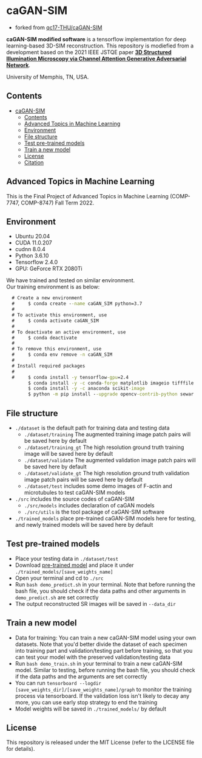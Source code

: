 # caGAN-SIM

- forked from [qc17-THU/caGAN-SIM](https://github.com/qc17-THU/caGAN-SIM)

**caGAN-SIM modified software** is a tensorflow implementation for deep learning-based 3D-SIM reconstruction. This repository is modiefied from a development based on the 2021 IEEE JSTQE paper [**3D Structured Illumination Microscopy via Channel Attention Generative Adversarial Network**](https://doi.org/10.1109/JSTQE.2021.3060762).<br>

University of Memphis, TN, USA.<br>

## Contents

- [caGAN-SIM](#cagan-sim)
  - [Contents](#contents)
  - [Advanced Topics in Machine Learning](#advanced-topics-in-machine-learning)
  - [Environment](#environment)
  - [File structure](#file-structure)
  - [Test pre-trained models](#test-pre-trained-models)
  - [Train a new model](#train-a-new-model)
  - [License](#license)
  - [Citation](#citation)

## Advanced Topics in Machine Learning  

This is the Final Project of Advanced Topics in Machine Learning (COMP-7747, COMP-8747) Fall Term 2022.

## Environment

- Ubuntu 20.04
- CUDA 11.0.207
- cudnn 8.0.4
- Python 3.6.10
- Tensorflow 2.4.0
- GPU: GeForce RTX 2080Ti

We have trained and tested on similar environment.  
Our training environment is as below:  

```cmd
  # Create a new environment
  #     $ conda create --name caGAN_SIM python=3.7
  #
  # To activate this environment, use
  #     $ conda activate caGAN_SIM
  #
  # To deactivate an active environment, use
  #     $ conda deactivate
  #
  # To remove this environment, use
  #     $ conda env remove -n caGAN_SIM
  # 
  # Install required packages 
  # 
  #     $ conda install -y tensorflow-gpu=2.4
        $ conda install -y -c conda-forge matplotlib imageio tifffile
        $ conda install -y -c anaconda scikit-image
        $ python -m pip install --upgrade opencv-contrib-python sewar
```

## File structure

- `./dataset` is the default path for training data and testing data
  - `./dataset/training` The augmented training image patch pairs will be saved here by default
  - `./dataset/training_gt` The high resolution ground truth training image will be saved here by default
  - `./dataset/validate` The augmented validation image patch pairs will be saved here by default
  - `./dataset/validate_gt` The high resolution ground truth validation image patch pairs will be saved here by default
  - `./dataset/test` includes some demo images of F-actin and microtubules to test caGAN-SIM models
- `./src` includes the source codes of caGAN-SIM
  - `./src/models` includes declaration of caGAN models
  - `./src/utils` is the tool package of caGAN-SIM software
- `./trained_models` place pre-trained caGAN-SIM models here for testing, and newly trained models will be saved here by default

## Test pre-trained models

- Place your testing data in `./dataset/test`
- Download [pre-trained model](https://gofile.io/d/hlMyWd) and place it under `./trained_models/[save_weights_name]`
- Open your terminal and cd to `./src`
- Run `bash demo_predict.sh` in your terminal. Note that before running the bash file, you should check if the data paths and other arguments in `demo_predict.sh` are set correctly
- The output reconstructed SR images will be saved in `--data_dir`

## Train a new model

- Data for training: You can train a new caGAN-SIM model using your own datasets. Note that you'd better divide the dataset of each specimen into training part and validation/testing part before training, so that you can test your model with the preserved validation/testing data
- Run `bash demo_train.sh` in your terminal to train a new caGAN-SIM model. Similar to testing, before running the bash file, you should check if the data paths and the arguments are set correctly
- You can run `tensorboard --logdir [save_weights_dir]/[save_weights_name]/graph` to monitor the training process via tensorboard. If the validation loss isn't likely to decay any more, you can use early stop strategy to end the training
- Model weights will be saved in `./trained_models/` by default

## License

This repository is released under the MIT License (refer to the LICENSE file for details).


